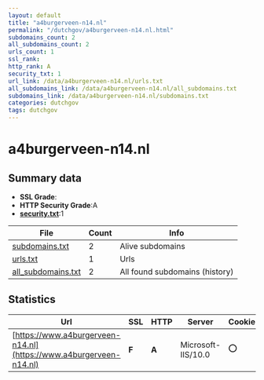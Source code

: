 ```yaml
---
layout: default
title: "a4burgerveen-n14.nl"
permalink: "/dutchgov/a4burgerveen-n14.nl.html"
subdomains_count: 2
all_subdomains_count: 2
urls_count: 1
ssl_rank: 
http_rank: A
security_txt: 1
url_link: /data/a4burgerveen-n14.nl/urls.txt
all_subdomains_link: /data/a4burgerveen-n14.nl/all_subdomains.txt
subdomains_link: /data/a4burgerveen-n14.nl/subdomains.txt
categories: dutchgov
tags: dutchgov
---
```



# a4burgerveen-n14.nl
## Summary data


 - **SSL Grade**:
 - **HTTP Security Grade**:A
 - **[security.txt](https://www.digitaleoverheid.nl/nieuws/standaard-security-txt-nu-verplicht-voor-overheid/)**:1


| File       | Count | Info |
|------------|-------|------|
|[subdomains.txt](/DutchGovScope/data/a4burgerveen-n14.nl/subdomains.txt)|2|Alive subdomains|
|[urls.txt](/DutchGovScope/data/a4burgerveen-n14.nl/urls.txt)|1|Urls|
|[all_subdomains.txt](/DutchGovScope/data/a4burgerveen-n14.nl/all_subdomains.txt)|2|All found subdomains (history)|


## Statistics


| Url | SSL | HTTP | Server | Cookie | HSTS | CORS | CTO | CSP | XFO | XXP | RP |FP| Tech |Title |
|--------|-------|-------|------|------|------|------|------|------|------|------|------|------|------|------|
|[https://www.a4burgerveen-n14.nl](https://www.a4burgerveen-n14.nl)| **F**| **A**|Microsoft-IIS/10.0|:o: |:white_check_mark: | | |:warning: | :white_check_mark: | :white_check_mark: | :white_check_mark: | :white_check_mark: |HSTS IIS:10.0 Windows Server|Document Moved|

